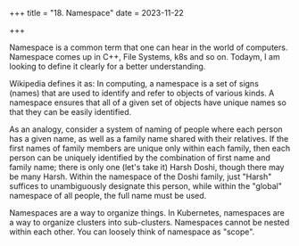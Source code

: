 +++
title = "18. Namespace"
date = 2023-11-22

+++

Namespace is a common term that one can hear in the world of computers. Namespace comes up in C++, File Systems, k8s and so on. Todaym, I am looking to define it clearly for a better understanding. 

Wikipedia defines it as: In computing, a namespace is a set of signs (names) that are used to identify and refer to objects of various kinds. A namespace ensures that all of a given set of objects have unique names so that they can be easily identified.

As an analogy, consider a system of naming of people where each person has a given name, as well as a family name shared with their relatives. If the first names of family members are unique only within each family, then each person can be uniquely identified by the combination of first name and family name; there is only one (let's take it) Harsh Doshi, though there may be many Harsh. Within the namespace of the Doshi family, just "Harsh" suffices to unambiguously designate this person, while within the "global" namespace of all people, the full name must be used.

Namespaces are a way to organize things. In Kubernetes, namespaces are a way to organize clusters into sub-clusters. Namespaces cannot be nested within each other. You can loosely think of namespace as "scope".